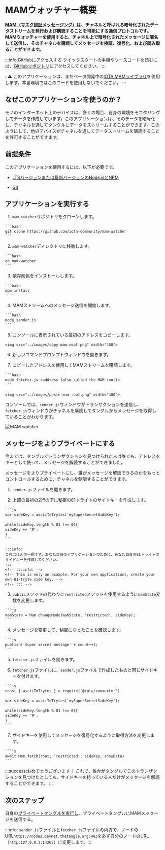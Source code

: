 # MAMウォッチャー概要
<!-- # MAM watcher overview -->

**[MAM（マスク認証メッセージング）](https://blog.iota.org/introducing-masked-authenticated-messaging-e55c1822d50e)は、チャネルと呼ばれる暗号化されたデータストリームを発行および購読することを可能にする通信プロトコルです。MAMウォッチャーを使用すると、チャネル上で暗号化されたメッセージに署名して送信し、そのチャネルを購読してメッセージを検証、復号化、および読み取ることができます。**
<!-- **[MAM](https://blog.iota.org/introducing-masked-authenticated-messaging-e55c1822d50e) (masked authenticated messaging) is a communication protocol that allows you to publish and subscribe to an encrypted data stream called a channel. The MAM watcher allows you to sign and send encrypted messages on a channel, then subscribe to that channel to validate, decrypt, and read the messages.** -->

:::info:GitHubにアクセスする
クイックスタートの手順やソースコードを読むには、[GitHubリポジトリ](https://github.com/iota-community/mam-watcher)にアクセスしてください。
:::
<!-- :::info:Go to GitHub -->
<!-- For quickstart instructions or to read the source code, [go to the GitHub repository](https://github.com/iota-community/mam-watcher). -->
<!-- ::: -->

:::warning:
このアプリケーションは、まだベータ開発中の[IOTA MAMライブラリ](https://www.npmjs.com/package/@iota/mam)を使用します。本番環境ではこのコードを使用しないでください。
:::
<!-- :::warning: -->
<!-- This application uses the [IOTA MAM library](https://www.npmjs.com/package/@iota/mam), which is still in beta development. Do not use this code in production environments. -->
<!-- ::: -->

## なぜこのアプリケーションを使うのか？
<!-- ## Why use this application? -->

モノのインターネット上のデバイスは、多くの場合、自身の環境をモニタリングしてデータを作成しています。このアプリケーションは、そのデータを暗号化し、チャネルを通してタングルにデータをストリームすることができます。このようにして、他のデバイスがチャネルを通してデータストリームを購読することを許可することができます。
<!-- Devices on the Internet of Things are often monitoring their environment and creating data. This application allows you to encrypt that data and stream it on the Tangle through a channel. This way, you can allow other devices to subscribe to your data stream through the channel. -->

## 前提条件
<!-- ## Prerequisites -->

このアプリケーションを使用するには、以下が必要です。
<!-- To use this application, you need the following: -->

- [LTSバージョンまたは最新バージョンのNode.jsとNPM](https://nodejs.org/en/download/)
<!-- - [An LTS version or the latest version of Node.js and NPM](https://nodejs.org/en/download/) -->

- [Git](https://git-scm.com/download/linux)

## アプリケーションを実行する
<!-- ## Run the application -->

1. `mam-watcher`リポジトリをクローンします。
  <!-- 1. Clone this repository -->

    ```bash
    git clone https://github.com/iota-community/mam-watcher
    ```

2. `mam-watcher`ディレクトリに移動します。
  <!-- 2. Change into the `mam-watcher` directory -->

    ```bash
    cd mam-watcher
    ```

3. 依存関係をインストールします。
  <!-- 3. Install the dependencies -->

    ```bash
    npm install
    ```

4. MAMストリームへのメッセージ送信を開始します。
  <!-- 4. Start sending messages to a MAM stream -->

    ```bash
    node sender.js
    ```

5. コンソールに表示されている最初のアドレスをコピーします。
  <!-- 5. Copy the first address that appears in the console -->

    <img src="../images/copy-mam-root.png" width="400">

6. 新しいコマンドプロンプトウィンドウを開きます。
  <!-- 6. Open a new command-prompt window -->

7. コピーしたアドレスを使用してMAMストリームを購読します。
  <!-- 7. Subscribe to the MAM stream by using the address you just copied -->

    ```bash
    node fetcher.js <address (also called the MAM root)>
    ```

    <img src="../images/paste-mam-root.png" width="400">

コンソールでは、`sender.js`ウィンドウがトランザクションを送信し、`fetcher.js`ウィンドウがチャネルを購読してタングルからメッセージを取得していることがわかります。
<!-- In the console, you should see that the `sender.js` window sends transactions and the `fetcher.js` window subscribes to the channel and retrieves the messages from the Tangle. -->

![MAM watcher](../images/mam-watcher.gif)

## メッセージをよりプライベートにする
<!-- ## Make your message more private -->

今までは、タングルでトランザクションを見つけられた人は誰でも、アドレスをキーとして使って、メッセージを解読することができました。
<!-- Until now, anyone who was able to find your transactions on the Tangle could decrypt the message using the address as the key. -->

メッセージをよりプライベートにし、誰がメッセージを解読できるのかをもっとコントロールするために、チャネルを制限することができます。
<!-- To make your message more private and to have more control over who can decrypt it, you can make your channel restricted. -->

1. `sender.js`ファイルを開きます。
  <!-- 1. Open the `sender.js` file -->

2. 上部の最初の2行の下に秘密の81トライトのサイドキーを作成します。
  <!-- 2. Create a secret 81-tryte side key under the first two lines at the top -->

    ```js
    var sideKey = asciiToTrytes('mySuperSecretSideKey');

    while(sideKey.length % 81 !== 0){
    sideKey += '9';
    }
    ```

    :::info:
    これはほんの一例です。あなた自身のアプリケーションのために、あなた自身の81トライトのサイドキーを作成してください。
    :::
    <!-- :::info: -->
    <!-- This is only an example. For your own applications, create your own 81-tryte side key. -->
    <!-- ::: -->

3. `public`メソッドの代わりに`restricted`メソッドを使用するように`mamState`変数を変更します。
  <!-- 3. Change the `mamState` variable to use the `restricted` method instead of the `public` one -->

    ```js
    mamState = Mam.changeMode(mamState, 'restricted', sideKey);
    ```

4. メッセージを変更して、秘密になったことを確認します。
  <!-- 4. Change the message, so we know that now it's secret -->

    ```js
    publish('Super secret message' + count++);
    ```

5. `fetcher.js`ファイルを開きます。
  <!-- 5. Open the `fetcher.js` file -->

6. `fetcher.js`ファイルに、`sender.js`ファイルで作成したものと同じサイドキーを付けます。
  <!-- 6. Give this file the same side key as the one you created in the `sender.js` file -->

    ```js
    const { asciiToTrytes } = require('@iota/converter')

    var sideKey = asciiToTrytes('mySuperSecretSideKey');

    while(sideKey.length % 81 !== 0){
    sideKey += '9';
    }
    ```

7. サイドキーを使用してメッセージを復号化するように取得方法を変更します。
  <!-- 7. Change the fetch method so that it decrypts the message using the side key -->

    ```js
    await Mam.fetch(root, 'restricted', sideKey, showData)
    ```

:::success:おめでとうございます！
これで、誰かがタングルでこのトランザクションを見つけたとしても、サイドキーを持っている人だけがメッセージを解読することができます。
:::
<!-- :::success:Congratulations! -->
<!-- Now, only those with the side key can decrypt your message, even if they find your transactions on the Tangle. -->
<!-- ::: -->

## 次のステップ
<!-- ## Next steps -->

自身の[プライベートタングルを実行し](../one-command-tangle/overview.md)、プライベートタングルにMAMメッセージを送信する。
<!-- Try [running your own private Tangle](../one-command-tangle/overview.md) and sending the sending the MAM messages to it. -->

:::info:
`sender.js`ファイルと`fetcher.js`ファイルの両方で、ノードのURL`https://nodes.devnet.thetangle.org:443`を必ず自分のノードのURL（`http:127.0.0.1:14265`）に変更します。
:::
<!-- :::info: -->
<!-- Make sure to change the node URL `https://nodes.devnet.thetangle.org:443` to the URL of your node (`http:127.0.0.1:14265`) in both the `sender.js` file and the `fetcher.js` file. -->
<!-- ::: -->

